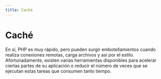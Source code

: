 ```yaml
---
title: Caché
---
```


# Caché

En sí, PHP es muy rápido, pero pueden surgir embotellamientos cuando realiza conexiones remotas, carga archivos y así por el estilo. Afortunadamente, existen varias herramientas disponibles para acelerar ciertas partes de su aplicación o reducir el número de veces que se ejecutan estas tareas que consumen tanto tiempo.
